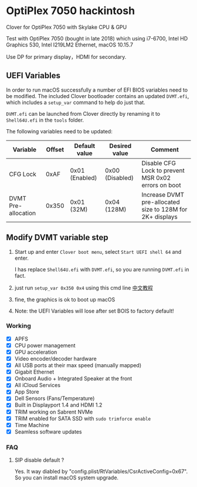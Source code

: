 # OptiPlex 7050 hackintosh
Clover for OptiPlex 7050 with Skylake CPU & GPU 

Test with OptiPlex 7050 (bought in late 2018) which using i7-6700, Intel HD Graphics 530, Intel I219LM2 Ethernet, macOS 10.15.7

Use DP for primary display，HDMI for secondary.

## UEFI Variables

In order to run macOS successfully a number of EFI BIOS variables need to be modified. The included Clover bootloader contains an updated `DVMT.efi`, which includes a `setup_var` command to help do just that.

`DVMT.efi` can be launched from Clover directly by renaming it to `Shell64U.efi` in the `tools` folder.

The following variables need to be updated:

| Variable              | Offset | Default value  | Desired value   | Comment                                                    |
|-----------------------|--------|----------------|-----------------|------------------------------------------------------------|
| CFG Lock              | 0xAF   | 0x01 (Enabled) | 0x00 (Disabled) | Disable CFG Lock to prevent MSR 0x02 errors on boot        |
| DVMT Pre-allocation   | 0x350  | 0x01 (32M)     | 0x04 (128M)     | Increase DVMT pre-allocated size to 128M for 2K+ displays  |

## Modify DVMT variable step

1. Start up and enter `Clover boot menu`, select `Start UEFI shell 64` and enter.
   
   I has replace `Shell64U.efi` with `DVMT.efi`, so you are running `DVMT.efi` in fact.
   
3. just run `setup_var 0x350 0x4` using this cmd line [中文教程](https://zhuanlan.zhihu.com/p/39798235)

4. fine, the graphics is ok to boot up macOS

5. Note: the UEFI Variables will lose after set BOIS to factory default!

### Working

- [x] APFS
- [x] CPU power management
- [x] GPU acceleration
- [x] Video encoder/decoder hardware
- [x] All USB ports at their max speed (manually mapped)
- [x] Gigabit Ethernet
- [x] Onboard Audio + Integrated Speaker at the front
- [x] All iCloud Services
- [x] App Store
- [x] Dell Sensors (Fans/Temperature)
- [x] Built in Displayport 1.4 and HDMI 1.2
- [x] TRIM working on Sabrent NVMe
- [x] TRIM enabled for SATA SSD with `sudo trimforce enable`
- [x] Time Machine
- [x] Seamless software updates

### FAQ
1. SIP disable default ?

   Yes. It way diabled by "config.plist/RtVariables/CsrActiveConfig=0x67". So you can install macOS system upgrade.
